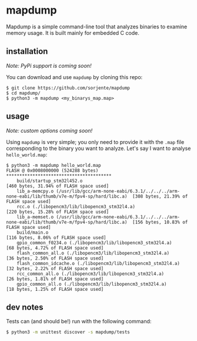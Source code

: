 # mapdump

Mapdump is a simple command-line tool that analyzes binaries to examine memory usage. It is built mainly for embedded
C code.

## installation

_Note: PyPi support is coming soon!_

You can download and use `mapdump` by cloning this repo:

```text
$ git clone https://github.com/sorjente/mapdump
$ cd mapdump/
$ python3 -m mapdump <my_binarys_map.map>
```

## usage

_Note: custom options coming soon!_

Using `mapdump` is very simple; you only need to provide it with the `.map` file corresponding to the binary you want
to analyze. Let's say I want to analyse `hello_world.map`:

```text
$ python3 -m mapdump hello_world.map
FLASH @ 0x0008000000 (524288 bytes)
****************************************
    build/startup_stm32l452.o                                                                                     [460 bytes, 31.94% of FLASH space used]
    lib_a-memcpy.o (/usr/lib/gcc/arm-none-eabi/6.3.1/../../../arm-none-eabi/lib/thumb/v7e-m/fpv4-sp/hard/libc.a)  [308 bytes, 21.39% of FLASH space used]
    rcc.o (./libopencm3/lib/libopencm3_stm32l4.a)                                                                 [220 bytes, 15.28% of FLASH space used]
    lib_a-memset.o (/usr/lib/gcc/arm-none-eabi/6.3.1/../../../arm-none-eabi/lib/thumb/v7e-m/fpv4-sp/hard/libc.a)  [156 bytes, 10.83% of FLASH space used]
    build/main.o                                                                                                  [116 bytes, 8.06% of FLASH space used]
    gpio_common_f0234.o (./libopencm3/lib/libopencm3_stm32l4.a)                                                   [68 bytes, 4.72% of FLASH space used]
    flash_common_all.o (./libopencm3/lib/libopencm3_stm32l4.a)                                                    [36 bytes, 2.50% of FLASH space used]
    flash_common_idcache.o (./libopencm3/lib/libopencm3_stm32l4.a)                                                [32 bytes, 2.22% of FLASH space used]
    rcc_common_all.o (./libopencm3/lib/libopencm3_stm32l4.a)                                                      [26 bytes, 1.81% of FLASH space used]
    gpio_common_all.o (./libopencm3/lib/libopencm3_stm32l4.a)                                                     [18 bytes, 1.25% of FLASH space used]
```


## dev notes

Tests can (and should be!) run with the following command:

```bash
$ python3 -m unittest discover -s mapdump/tests
```
